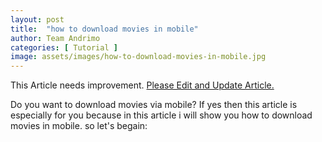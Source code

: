```yaml
---
layout: post
title:  "how to download movies in mobile"
author: Team Andrimo
categories: [ Tutorial ]
image: assets/images/how-to-download-movies-in-mobile.jpg
---
```


<div class="notify notify-yellow"><span class="symbol icon-excl"></span> This Article needs improvement. <a href="https://www.andrimo.com/edit-andrimo-article" target="_blank" >Please Edit and Update Article.</a></div>

Do you want to download movies via mobile? If yes then this article is especially for you because in this article i will show you how to download movies in mobile. so let's begain:


